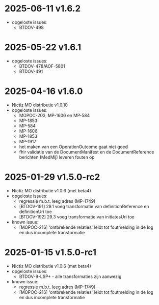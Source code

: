 # 2025-06-11 v1.6.2 

- opgeloste issues:
  - BTDOV-498
  
# 2025-05-22 v1.6.1

- opgeloste issues:
  - BTDOV-478/AOF-5801
  - BTDOV-491

# 2025-04-16 v1.6.0

- Nictiz MO distributie v1.0.10
- opgeloste issues:
  - MOPOC-203, MP-1606 en MP-584
  - MP-1853
  - MP-584
  - MP-1606
  - MP-1853
  - MP-1917
  - het maken van een OperationOutcome gaat niet goed
  - fhir validatie van de DocumentManifest en de DocumentReference berichten (MedMij) leveren fouten op


# 2025-01-29 v1.5.0-rc2

- Nictiz MO distributie v1.0.6 (met beta4)
- opgeloste issues:
  - regressie m.b.t. leeg adres (MP-1749)
  - [BTDOV-191] 29.1 voeg transformatie van definitionReference en definitionUri toe
  - [BTDOV-192] 29.3 voeg transformatie van initiatesUri toe
- known issue:
  - [MOPOC-216] 'ontbrekende relaties' leidt tot foutmelding in de log en dus incomplete transformatie

# 2025-01-15 v1.5.0-rc1

- Nictiz MO distributie v1.0.6 (met beta4)
- opgeloste issues:
  - BTDOV-9-LSP+ - alle transformaties zijn aanwezig
- known issue:
  - regressie m.b.t. leeg adres (MP-1749)
  - [MOPOC-216] 'ontbrekende relaties' leidt tot foutmelding in de log en dus incomplete transformatie
